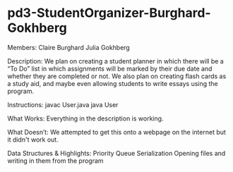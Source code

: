 pd3-StudentOrganizer-Burghard-Gokhberg
======================================
Members:
	Claire Burghard
	Julia Gokhberg

Description:
	We plan on creating a student planner in which there will be a “To Do” list in which assignments will be marked by their due date and whether they are completed or not. We also plan on creating flash cards as a study aid, and maybe even allowing students to write essays using the program.

Instructions:
	javac User.java
	java User

What Works:
	Everything in the description is working.

What Doesn’t:
	We attempted to get this onto a webpage on the internet but it didn't work out.

Data Structures & Highlights:
	Priority Queue
	Serialization
	Opening files and writing in them from the program
